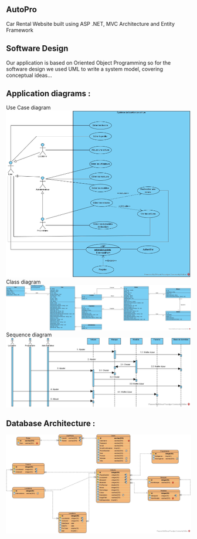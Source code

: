 ## AutoPro

Car Rental Website built using ASP .NET, MVC Architecture and Entity Framework

## Software Design 

Our application is based on Oriented Object Programming so for the software design we used UML to write a system model, covering conceptual ideas...

## Application diagrams :
Use Case diagram
<img
src="./UML/APP_UCD.jpg"
raw=true
alt="Use Case diagram"
style="margin-right: 10px;"
/>
Class diagram
<img
src="./UML/APP_CD.jpg"
raw=true
alt="Class diagram"
style="margin-right: 10px;"
/>
Sequence diagram
<img
src="./UML/APP_SD.jpg"
raw=true
alt="Sequence diagram"
style="margin-right: 10px;"
/>

## Database Architecture :

<img
src="./Database Architecture/APP_ERD.jpg"
raw=true
alt="Use Case diagram"
style="margin-right: 10px;"
/>